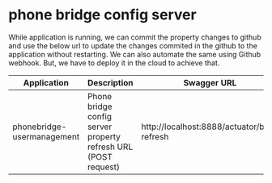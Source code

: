 # phone bridge config server

While application is running, we can commit the property changes to github and use the below url to update the changes commited in the github to the application without restarting. We can also automate the same using Github webhook. But, we have to deploy it in the cloud to achieve that. 

| Application  | Description | Swagger URL |
| ------------- | ------------- | ------------- |
| phonebridge-usermanagement  | Phone bridge config server property refresh URL (POST request)  | http://localhost:8888/actuator/bus-refresh  |


